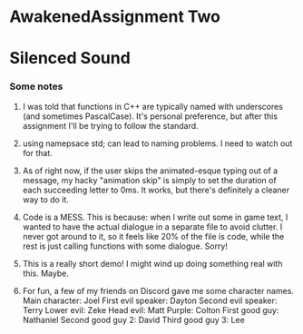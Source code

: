 # AwakenedAssignment Two
# Silenced Sound


### Some notes
1. I was told that functions in C++ are typically named with underscores (and sometimes PascalCase).
   It's personal preference, but after this assignment I'll be trying to follow the standard.

2. using namepsace std; can lead to naming problems. I need to watch out for that.

3. As of right now, if the user skips the animated-esque typing out of a message,
   my hacky "animation skip" is simply to set the duration of each succeeding letter to 0ms.
   It works, but there's definitely a cleaner way to do it.

4. Code is a MESS. This is because: when I write out some in game text,
   I wanted to have the actual dialogue in a separate file to avoid clutter.
   I never got around to it, so it feels like 20% of the file is code,
   while the rest is just calling functions with some dialogue. Sorry!

5. This is a really short demo! I might wind up doing something real with this.
   Maybe.

6. For fun, a few of my friends on Discord gave me some character names.
    Main character: Joel
    First evil speaker: Dayton
    Second evil speaker: Terry
    Lower evil: Zeke
    Head evil: Matt
    Purple: Colton
    First good guy: Nathaniel
    Second good guy 2: David
    Third good guy 3: Lee
